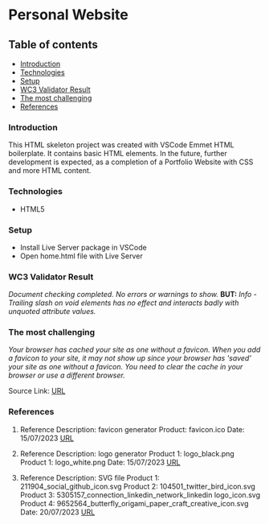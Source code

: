 # Personal Website

## Table of contents

- [Introduction](#introduction)
- [Technologies](#technologies)
- [Setup](#setup)
- [WC3 Validator Result](#w3c-validator-result)
- [The most challenging](#the-most-challenging)
- [References](#references)

### Introduction

This HTML skeleton project was created with VSCode Emmet HTML boilerplate. It contains basic HTML elements. In the future, further development is expected, as a completion of a Portfolio Website with CSS and more HTML content.

### Technologies

- HTML5

### Setup

- Install Live Server package in VSCode
- Open home.html file with Live Server

### WC3 Validator Result

_Document checking completed. No errors or warnings to show._
**BUT:** _Info - Trailing slash on void elements has no effect and interacts badly with unquoted attribute values._

### The most challenging

_Your browser has cached your site as one without a favicon. When you add a favicon to your site, it may not show up since your browser has 'saved' your site as one without a favicon. You need to clear the cache in your browser or use a different browser._

Source Link:
[URL](https://www.seoptimer.com/blog/favicon-not-showing-up/#:~:text=lacks%20closing%20quotes-,Your%20browser%20has%20cached%20your%20site%20as%20one%20without%20a,or%20use%20a%20different%20browser.)

### References

1. Reference
   Description: favicon generator
   Product: favicon.ico
   Date: 15/07/2023
   [URL](https://favicon.io/)

2. Reference
   Description: logo generator
   Product 1: logo_black.png
   Product 1: logo_white.png
   Date: 15/07/2023
   [URL](https://www.ucraft.com/free-logo-maker)

3. Reference
   Description: SVG file
   Product 1: 211904_social_github_icon.svg
   Product 2: 104501_twitter_bird_icon.svg
   Product 3: 5305157_connection_linkedin_network_linkedin logo_icon.svg
   Product 4: 9652564_butterfly_origami_paper_craft_creative_icon.svg
   Date: 20/07/2023
   [URL](https://www.iconfinder.com/)
